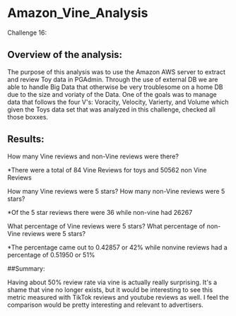 # Amazon_Vine_Analysis
Challenge 16: 

## Overview of the analysis:

The purpose of this analysis was to use the Amazon AWS server to extract and review Toy data in PGAdmin. Through the use of external DB we are able to handle Big Data that otherwise be very troublesome on a home DB due to the size and voriaty of the Data. One of the goals was to manage data that follows the four V's: Voracity, Velocity, Varierty, and Volume which given the Toys data set that was analyzed in this challenge, checked all those boxxes.

## Results:

How many Vine reviews and non-Vine reviews were there?

*There were a total of 84 Vine Reviews for toys and 50562 non Vine Reviews

How many Vine reviews were 5 stars? How many non-Vine reviews were 5 stars?

*Of the 5 star reviews there were 36 while non-vine had 26267


What percentage of Vine reviews were 5 stars? What percentage of non-Vine reviews were 5 stars?

*The percentage came out to 0.42857 or 42% while nonvine reviews had a percentage of 0.51950 or 51%


##Summary: 

Having about 50% review rate via vine is actually really surprising. It's a shame that vine no longer exists, but it would be interesting to see this metric measured with TikTok reviews and youtube reviews as well. I feel the comparison would be pretty interesting and relevant to advertisers.
